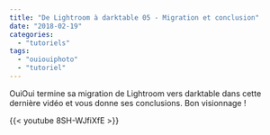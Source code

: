 ```yaml
---
title: "De Lightroom à darktable 05 - Migration et conclusion"
date: "2018-02-19"
categories: 
  - "tutoriels"
tags: 
  - "ouiouiphoto"
  - "tutoriel"
---
```


OuiOui termine sa migration de Lightroom vers darktable dans cette dernière vidéo et vous donne ses conclusions. Bon visionnage !

{{< youtube 8SH-WJfiXfE >}}
